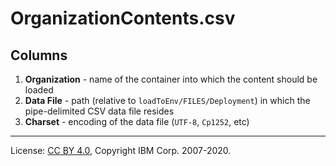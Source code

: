 <!-- SPDX-License-Identifier: CC-BY-4.0 -->
<!-- Copyright IBM Corp. 2007-2020 -->

# OrganizationContents.csv

## Columns

1. **Organization** - name of the container into which the content should be loaded
1. **Data File** - path (relative to `loadToEnv/FILES/Deployment`) in which the pipe-delimited CSV data file resides
1. **Charset** - encoding of the data file (`UTF-8`, `Cp1252`, etc)

----
License: [CC BY 4.0](https://creativecommons.org/licenses/by/4.0/),
Copyright IBM Corp. 2007-2020.
